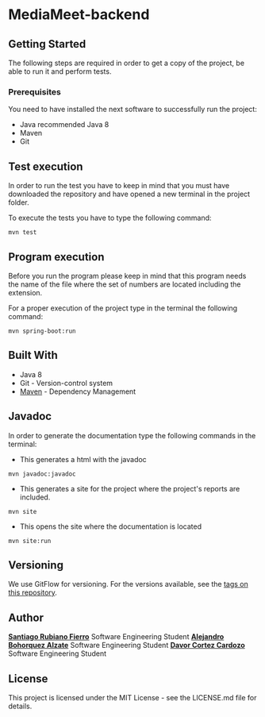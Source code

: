 # MediaMeet-backend

## Getting Started
The following steps are required in order to get a copy of the project, be able to run it and perform tests.
### Prerequisites
You need to have installed the next software to successfully run the project:

* Java recommended Java 8
* Maven
* Git


## Test execution
 In order to run the test you have to keep in mind that you must have downloaded the repository and have opened a new terminal in the project folder.
 
 To execute the tests you have to type the following command:
 
 ```
mvn test
```
## Program execution
Before you run the program please keep in mind that this program needs the name of the file where the set of numbers are located including the extension.

For a proper execution of the project type in the terminal the following command:

```
mvn spring-boot:run
```

## Built With
* Java 8
* Git - Version-control system
* [Maven](https://maven.apache.org) - Dependency Management
## Javadoc


In order to generate the documentation type the following commands in the terminal:
* This generates a html with the javadoc
```
mvn javadoc:javadoc
```
* This generates a site for the project where the project's reports are included.
```
mvn site
```
* This opens the site where the documentation is located
```
mvn site:run
```


## Versioning

We use GitFlow for versioning. For the versions available, see the [tags on this repository](https://github.com/srubianof/AREP-LAB-1/releases).

## Author

[**Santiago Rubiano Fierro**](https://github.com/srubianof) Software Engineering Student
[**Alejandro Bohorquez Alzate**](https://github.com/alejandrobohal) Software Engineering Student
[**Davor Cortez Cardozo**](https://github.com/d4v0r) Software Engineering Student

## License

 This project is licensed under the MIT License - see the LICENSE.md file for details.
